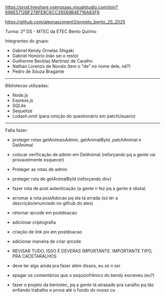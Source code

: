 https://prod.liveshare.vsengsaas.visualstudio.com/join?696E5712BF278FE8C6CC26569B4E716A83F6

https://github.com/alexnasciment3/projeto_bento_2S_2025

Turma: 2º DS - MTEC da ETEC Bento Quirino

Integrantes do grupo: 

- Gabriel Kendy Ornelas Shigaki
- Gabriel Honório (não sei o resto)
- Guilherme Becklas Martinez de Caralho
- Nathan Lorenzo de Novais (tem o "de" no nome dele, né?)
- Pedro de Souza Bragante

------------------------------------------

Bibliotecas utilizadas: 

- Node.js
- Express.js
- SQLite
- Sequelize
- Lodash.omit (para omição do questionário em patchUsuario)

------------------------------------------

Falta fazer: 

- proteger rotas getAnimaisAdmin, getAnimalById, patchAnimal e DelAnimal
- colocar verificação de admin em DelAnimal (reforçando pq a gente vai provavelmente esquecer)
- Proteger as rotas de admin
- proteger rota de getAnimalById (reforçando dnv)
- fazer rota de post autenticação (a gente n fez pq a gente é idiota)
- arrumar a rota postAdocao pq ela tá errada (só ler a descrição/enunciado no github do alex)
- retornar qrcode em postdoacao
- adicionar criptografia
- criação de link pix em postdoacao
- adicionar maneira de criar qrcode
- REVISAR TUDO, ISSO É DEVERAS IMPORTANTE. IMPORTANTE TIPO, PRA CACETARALHOS
- deve ter algo ainda pra fazer além dissos, eu só n sei
- apagar os comentários que o esquizofrênico do kendy escreveu (eu?)

- fazer o projeto da bentotec, pq a gente tá atrasado pra caralho pq tão enfiando trabalho e prova até o fundo do nosso cu
